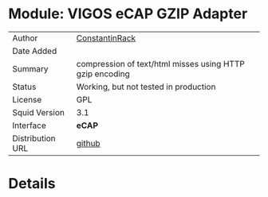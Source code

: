 # Module: VIGOS eCAP GZIP Adapter

|                  |                                                                                                       |
| ---------------- | ----------------------------------------------------------------------------------------------------- |
| Author           | [ConstantinRack](/ConstantinRack) |
| Date Added       |                                                                                                       |
| Summary          | compression of text/html misses using HTTP gzip encoding                                              |
| Status           | Working, but not tested in production                                                                 |
| License          | GPL                                                                                                   |
| Squid Version    | 3.1                                                                                                   |
| Interface        | **eCAP**                                                                                              |
| Distribution URL | [github](https://github.com/c-rack/squid-ecap-gzip)                                                         |

# Details
